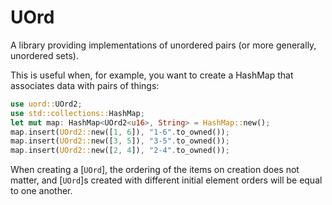 # UOrd

A library providing implementations of unordered pairs (or more generally, unordered sets).

This is useful when, for example, you want to create a HashMap that associates data with pairs of things:
```rust
use uord::UOrd2;
use std::collections::HashMap;
let mut map: HashMap<UOrd2<u16>, String> = HashMap::new();
map.insert(UOrd2::new([1, 6]), "1-6".to_owned());
map.insert(UOrd2::new([3, 5]), "3-5".to_owned());
map.insert(UOrd2::new([2, 4]), "2-4".to_owned());
```

When creating a [`UOrd`], the ordering of the items on creation does not matter,
and [`UOrd`]s created with different initial element orders will be equal to one another.
